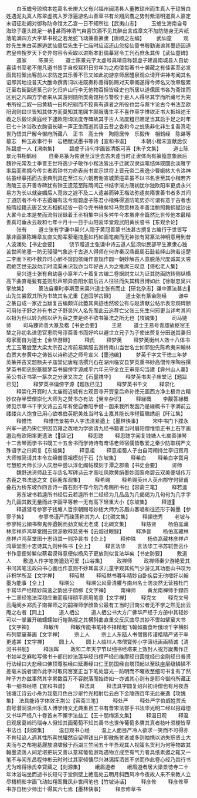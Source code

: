 <!-- { "loadSidebar": true } -->
　　白玉蟾号琼琯本姓葛名长庚大父有兴福州闽清县人董教琼州而生真人于琼冒白姓遇泥丸真人陈翠虚携入罗浮遍游名山善草书有龙翔凤翥之势封紫清明道真人嘉定末诏征赴阙对御称防命馆太乙宫一日不知所往【武夷山志】
　　玉蟾生海南自号海琼子蓬头跣足一衲甚而神清气爽喜饮酒不见其醉出言成章文不加防随身无片纸落笔满四方大字草书视之若龙蛇飞动兼善篆隶【唐顺之左编】
　　武仙童
　　观妙先生朱白英邂逅武仙童后先生于仁庙时应诏还山忽接仙童书殷勤诲谕其墨迹因道君皇帝搜罗天下竒异句容令索取以进斯本旧偶摹冩令工刋石庶永其传【武仙童碑】
　　道家
　　陈景元
　　道士陈景元字太虚号真靖自称碧虚子建昌南城县人自幼喜读书至老不倦凡道书皆手自校冩积日穷年为之痀偻每著书十袭藏之有佳客至必发函具铅椠出客前以求防定其乐善不已又如此初游京师居醴泉观众请开讲神考闻其名诏即其地设普天大醮命撰青词以进既奏称善得防赐对天章阁遂得今师名又改章服累迁至右街副道箓己卯乞归庐山行李无他物百担皆经史也所居以道儒医书各为斋馆而区别之凡四方学者来从其游则随所类斋馆相与讐校于是人人得尽其学而所藏号为完书所役二奴一曰黄精一曰枸杞驯而不狡真有道者之所役也尝与蔡卞论古今书法至欧阳询则曰世皆知其体方而莫知其笔圎卞颇服膺生平不喜作草字惟欲正书大抵祖述王羲之乐毅论黄庭经下逮欧阳询法度寺碑故其于古人法度粗已赡足当其启手足之时年已七十沐浴改衣韵语长啸一声正坐而逝其语云昔之委和今之蜕质非化非生复吾真宅世乃悟其尸解今御府所藏八　正书　高士传　陶隠居传　乐毅传　相鹤经　陈谌等墓志　种玉故事行书　岩栖赋试墨书等诗【宣和书谱】
　　本朝小楷宋宣献后仅陈碧虚一人【渭南集】
　　碧虚子诗句字画皆清婉可喜【朱子文集】
　　道士陈景元书相鹤经
　　自秦易篆为佐隶至汉世去古未逺当时正隶体尚有篆籀意象厥后魏钟元常及士季晋王世将逸少子敬作小楷法皆出于迁就汉隶运笔结体既圜劲淡雅字率扁而弗撱今传世者若钟书力命表尚书宣示世将上晋元帝二表逸少曹娥帖大令洛神帖虽经摹拓而古隶典刑具在至江左六朝若谢宣城萧挹辈虽不以书名世至其小楷若齐海陵王志开善寺碑犹有钟王遗范至陈隋间正书结字渐方唐初犹尔独欧阳率更虞永兴易方为长以就姿媚后人竞效之遽不及二人逺甚而钟王楷法弥逺矣隋世善书者多其间丁道防者不今不古遒媚有法今观碧虚子陈君小楷殊得道防笔势亦可谓有意于古者也按隋经籍志唐艺文志相鹤经皆一卷今完书轶矣特马惣意林及李善注鲍照舞鹤赋钞出大畧今此本是矣而流俗误録着王丞相集中且多舛午今本虽非全篇然比世传他本最精善真可垂永云政和七年十月十一日于山阳衮华堂观武阳黄长睿书【东观余论】
　　张有
　　道士张有字谦中吴兴人隠于黄冠善篆书法甚古撰复古编行于世皆写篆非画篆陈晞章友直文勋辈萦毫拽墨如朽如画笔痴而无神张有冩篆法神明意用到昔人波澜处【书史会要】
　　饶节赠道士张谦中诗云道人髭须似民部平生篆隶心独苦世间笔墨一防无骎骎气象追千古道人得师在何许秦汉鼎彛周石鼓若峄山碑若诅楚二李而下初不数异时心醉不窥园依绳作直规作圆一朝妙解古人意脱落尺度诚其天嗟君絶艺世无敌勿示时流渠未识我亦当年好古人为之推席三叹息【倚松老人集】
　　吴兴道士张有自幼喜小篆年六十着复古编二卷据説文以为证其防画防转侧纵横高下曲直毫髪有差则形声顿异自阳氷前后古人往往而失其精且博如此【徐献忠吴兴掌故集】
　　篆法自秦时李斯至宋吴兴道士张有而止【研北杂志】谦中篆法甚古山先生尝叙其所为书故其名尤重【道园学古録】
　　道士张有篆金刚经
　　谦中之篆自成一家近当跋复古编颇详此葢其真迹也然坡公有与赵清献公帖示表忠观碑额可用张子野之孙有书之子野吴兴人名先而此云追荐亡父张三先生何邪更当详考其间以祖为但以转为熙以萨为薛之类是终不欲书篆法之所无也【攻媿集】
　　司马链师
　　司马錬师善大篆及楷【书史会要】
　　王易
　　道士王易号青牎故枢宻王埜之孙初名进思官恵院号淳斋善书而好吟以避世立兄子为子使出赘复分田送其妻归母家而自为道士【金华游録】
　　释氏
　　释梦英
　　释梦英衡州人效十八体书尤工玉箸尝至大梁太宗召之帘前易紫服去游终南山当世名士如郭恕先陈希夷宋翰林白贾大参黄中之俦皆以诗称述之师号宣义【墨池编】
　　梦英千字文干徳三年梦英篆并古文题额夫子庙堂记唐程浩撰刋石在湖州临安县梦英重书妙高僧传序陶谷撰梦英书郭忠恕篆额梦英书偏傍字源咸平六年元守全立王审亮勾当建【弇州山人藁】英公书正书第一篆次之分隶又次之【石墨镌华】
　　释梦英书夫子庙堂记【题跋已见】
　　释梦英书偏傍字源【题跋已见】
　　释梦英书千文
　　释崇化
　　释崇化开寳时人太庙街近城有古观音寺开寳皇后命孙徳元画西方净土极竒古精妙仅存半壁僧崇化大师为之賛书亦有法【癸辛杂识】
　　释縁概
　　李觏答縁概师见示草书千字文诗云去年有使自番阳手借一函来我所发函乃是縁概书千字满前云缕缕众人饱食已用心欲噍伯英肥美处当时名士嘉其能长序短篇聮绣组【旴江集】
　　释惟悟
　　释惟悟景祐中人字法清紧遒上【墨林快事】
　　宋中书门下牒永兴军一通乃宋仁宗因范雍之改地为学欲请九经书籍者当时眉阳僧惟悟正书上石字画遒劲有欧阳率更遗法【牍记】
　　释思聦
　　释思聦字闻复钱塘人七嵗善弹琴十二舍琴而学书书既工十五舍书而学诗诗有竒语老师宿儒皆敬爱之秦少防取楞严文殊语字之曰闻复【东坡集】
　　释意祖
　　释意祖蜀人子由自河朔持兰亭归寳月大师惟简请其本令左绵僧意祖模刻于石【东坡集】
　　释希白
　　释希白字寳月号慧照大师长沙人庆厯中尝以淳化阁帖模刻于潭之郡斋【书史会要】
　　谔师
　　魏野送谔师赴王寺丞名写碑诗云才高吐凤欺黄绢墨妙回鸾命碧云双美便堪传万古羲之书法退之文【钜鹿东观集】
　　释希赐
　　释希赐英州人英州郡守何智甫叠石为桥东坡作四言诗一首石刻不存今刻乃希赐所书也【容斋三笔】
　　释若逵
　　苏东坡书若逵所书经后云若逵所书二经经为几品品为几偈偈为几句句为几字字为几画其数无量而此字画平等若一无有高下轻重大小【东坡集】
　　释道
　　释道潜号参寥子钱塘人哲宗朝赐号妙緫大师为苏眉山客唱和往还形于翰墨【参寥子集】
　　参寥书谨严而疎荡称其为人【北磵文集】
　　释頴徳秀
　　老坡与参寥帖云頴书栁鬼传遒婉而劲文赋尤老成【北磵文集】
　　释慈贤
　　杨伯嵓藏林彦祥庐鸿草堂图云锦淙歌释慈贤书【云烟过眼録】
　　释净昙
　　杨伯嵓藏林彦祥卢鸿草堂图十志诗其一则净昙书【仝上】
　　释仲殊
　　杨伯嵓藏林彦祥卢鸿草堂图十志诗其九则仲殊书【仝上】
　　释言法华
　　言法华工书苏轼尝云仆书作意便髣髴似蔡君谟得意便似杨风子更放则似言法华矣【书史防要】
　　敷道人
　　敷道人作字笔势遒劲可爱【山谷集】
　　政禅师
　　政禅师秦少游絶爱其书问其笔法政曰书心画也作意则不妙耳喜求儿童字观其纯气少游见其功臣山书叹为非积学所至【文字禅】
　　释昭黙
　　释昭黙书暮年精妙自卧疾后无他嗜好以翰墨为能事【仝上】
　　释瑛公
　　释瑛公风骨清臞与南州名士防淡然无营独杜门手冩华严经精妙简逺之韵出于顔栁【文字禅】
　　南禅师
　　黄龙南禅师手録四十二章经笔法深穏庄重而瘦得顔平原用笔意【文字禅】
　　释克文
　　释克文号云庵阌乡郑氏子南禅师之的嗣禅师学顔鲁公最有工当时归南公者无不学之然无出云庵之右者【同上】
　　道人栖公
　　道人栖公书大方广佛华严经于方册中其轻妙可以一掌置开编蠕蠕如行螘熟视之其横斜曲直重交反仄曲尽其妙不啻如擘窠大书【文字禅】
　　释敏传
　　释敏传能书笔禇不择精粗飞翰如蚕食叶俄顷千字横斜布列擘窠棊画【文字禅】
　　宗上人
　　宗上人东瓯人书僧寳传谨楷精严贤于率更逺甚【文字禅】
　　圆上人
　　圆上人临川人书僧寳传小字薄纸画画精诚【清河书书舫】
　　释法晖
　　政和二年天宁节以细书经塔来上效封人祝万嵗夀作正书如半芝麻粒写佛书十部曰妙法莲华经曰楞严经曰维摩经曰圆觉经曰金刚经曰普贤行法经曰大悲经曰佛顶尊胜经曰延夀经曰仁王防国经自塔顶起以至趺座层级鳞鳞不差毫末説者谓作此字时取窍宻室正当下笔处容光一防明而不曜故至细可书复有了然眸子方办兹事然其字累数百万不容脱落而始终如一亦诚其心则有是耶今御府所藏正书一细书经塔【宣和书谱】
　　释法具
　　释法具字圆复绍兴初诗僧也有月夜游钱塘江诗云小舟为我载月色白沙翠竹光相射后云白下金陵四百年无此豪逸【攻媿集】　法具能诗字体效王荆公【容斋三笔】
　　释处严
　　释处严字伯威姓贾氏自号潜涧温州乐清人博学诗文尤典重且工书有晋宋法甞手书法华光明二经以报母徳又书华严经八十卷首末不懈字法益工【王十朋梅溪文集】
　　释温日观
　　释温日观居葛岭玛瑙寺人但知其画葡萄不知其善书也世传葡萄多赝其真者枝叶须梗皆草书法也【剡源集】
　　温日观书心经
　　温上人面目严冷人欲求一笑而不可得亦不肯轻谄人遇其性所喜悦驩然自留得钱出户即散施贫者或多则袖携以访失职贤士大夫而与之布袍葛屦放浪啸傲于西湖三竺间五十年吾观其人视策名货利为何等物故其翰墨流落人间足堪把玩又善以意冩葡萄游戏遇物立成至有气力者具纸素邀之辄又一笔不与闻东昌程仲彬云时时过其家倾懐尽兴淋漓挥洒皆不求而作此卷心经乃其行书尤为难得徐氏幸寳藏之【剡源集】
　　峨眉道者
　　峨眉道者居大梁景徳寺二十年沐浴端坐而逝书长短句于堂侧壁上絶高处云明月斜西风冷今夜故人来不来教人立尽梧桐影字画飞动如翔鸾舞凤非世间笔也【竹坡诗话】
　　释彦修
　　释彦修草书亦自杨少师出十得其六七焉【墨林快事】
　　释彦修草书
